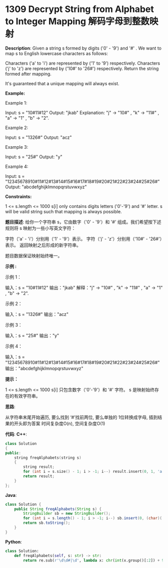 # 1309 Decrypt String from Alphabet to Integer Mapping 解码字母到整数映射

__Description__:
Given a string s formed by digits ('0' - '9') and '#' . We want to map s to English lowercase characters as follows:

Characters ('a' to 'i') are represented by ('1' to '9') respectively.
Characters ('j' to 'z') are represented by ('10#' to '26#') respectively.
Return the string formed after mapping.

It's guaranteed that a unique mapping will always exist.

__Example:__

Example 1:

Input: s = "10#11#12"
Output: "jkab"
Explanation: "j" -> "10#" , "k" -> "11#" , "a" -> "1" , "b" -> "2".

Example 2:

Input: s = "1326#"
Output: "acz"

Example 3:

Input: s = "25#"
Output: "y"

Example 4:

Input: s = "12345678910#11#12#13#14#15#16#17#18#19#20#21#22#23#24#25#26#"
Output: "abcdefghijklmnopqrstuvwxyz"

__Constraints:__

1 <= s.length <= 1000
s[i] only contains digits letters ('0'-'9') and '#' letter.
s will be valid string such that mapping is always possible.

__题目描述__:
给你一个字符串 s，它由数字（'0' - '9'）和 '#' 组成。我们希望按下述规则将 s 映射为一些小写英文字符：

字符（'a' - 'i'）分别用（'1' - '9'）表示。
字符（'j' - 'z'）分别用（'10#' - '26#'）表示。
返回映射之后形成的新字符串。

题目数据保证映射始终唯一。

__示例 :__

示例 1：

输入：s = "10#11#12"
输出："jkab"
解释："j" -> "10#" , "k" -> "11#" , "a" -> "1" , "b" -> "2".

示例 2：

输入：s = "1326#"
输出："acz"

示例 3：

输入：s = "25#"
输出："y"

示例 4：

输入：s = "12345678910#11#12#13#14#15#16#17#18#19#20#21#22#23#24#25#26#"
输出："abcdefghijklmnopqrstuvwxyz"

__提示：__

1 <= s.length <= 1000
s[i] 只包含数字（'0'-'9'）和 '#' 字符。
s 是映射始终存在的有效字符串。

__思路__:

从字符串末尾开始遍历, 要么找到 ‘#’找前两位, 要么单独的 1位转换成字母, 插到结果的开头即为答案
时间复杂度O(n), 空间复杂度O(1)

__代码__:
__C++__:

```C++
class Solution 
{
public:
    string freqAlphabets(string s) 
    {
        string result;
        for (int i = s.size() - 1; i > -1; i--) result.insert(0, 1, 'a' + (s[i] == '#' ? s[--i] - '1' + 10 * (s[--i] - '0') : s[i] - '1'));
        return result;
    }
};
```

__Java__:

```Java
class Solution {
    public String freqAlphabets(String s) {
        StringBuilder sb = new StringBuilder();
        for (int i = s.length() - 1; i > -1; i--) sb.insert(0, (char)('a' + (s.charAt(i) == '#' ? s.charAt(--i) - '1' + 10 * (s.charAt(--i) - '0') : s.charAt(i) - '1')));
        return sb.toString();
    }
}
```

__Python__:

```Python
class Solution:
    def freqAlphabets(self, s: str) -> str:
        return re.sub(r'\d\d#|\d', lambda x: chr(int(x.group()[:2]) + 96), s)
```
